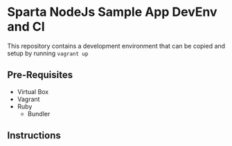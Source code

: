 # Sparta NodeJs Sample App DevEnv and CI

This repository contains a development environment that can be copied and setup by running ``vagrant up``

## Pre-Requisites

- Virtual Box
- Vagrant
- Ruby
    - Bundler


## Instructions